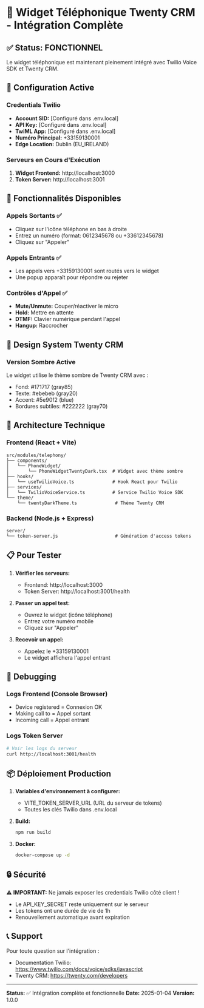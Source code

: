 # 🎉 Widget Téléphonique Twenty CRM - Intégration Complète

## ✅ Status: FONCTIONNEL

Le widget téléphonique est maintenant pleinement intégré avec Twilio Voice SDK et Twenty CRM.

## 🚀 Configuration Active

### Credentials Twilio
- **Account SID:** [Configuré dans .env.local]
- **API Key:** [Configuré dans .env.local]
- **TwiML App:** [Configuré dans .env.local]
- **Numéro Principal:** +33159130001
- **Edge Location:** Dublin (EU_IRELAND)

### Serveurs en Cours d'Exécution
1. **Widget Frontend:** http://localhost:3000
2. **Token Server:** http://localhost:3001

## 📱 Fonctionnalités Disponibles

### Appels Sortants ✅
- Cliquez sur l'icône téléphone en bas à droite
- Entrez un numéro (format: 0612345678 ou +33612345678)
- Cliquez sur "Appeler"

### Appels Entrants ✅
- Les appels vers +33159130001 sont routés vers le widget
- Une popup apparaît pour répondre ou rejeter

### Contrôles d'Appel ✅
- **Mute/Unmute:** Couper/réactiver le micro
- **Hold:** Mettre en attente
- **DTMF:** Clavier numérique pendant l'appel
- **Hangup:** Raccrocher

## 🎨 Design System Twenty CRM

### Version Sombre Active
Le widget utilise le thème sombre de Twenty CRM avec :
- Fond: #171717 (gray85)
- Texte: #ebebeb (gray20)
- Accent: #5e90f2 (blue)
- Bordures subtiles: #222222 (gray70)

## 🔧 Architecture Technique

### Frontend (React + Vite)
```
src/modules/telephony/
├── components/
│   └── PhoneWidget/
│       └── PhoneWidgetTwentyDark.tsx  # Widget avec thème sombre
├── hooks/
│   └── useTwilioVoice.ts              # Hook React pour Twilio
├── services/
│   └── TwilioVoiceService.ts          # Service Twilio Voice SDK
└── theme/
    └── twentyDarkTheme.ts              # Thème Twenty CRM
```

### Backend (Node.js + Express)
```
server/
└── token-server.js                     # Génération d'access tokens
```

## 📋 Pour Tester

1. **Vérifier les serveurs:**
   - Frontend: http://localhost:3000
   - Token Server: http://localhost:3001/health

2. **Passer un appel test:**
   - Ouvrez le widget (icône téléphone)
   - Entrez votre numéro mobile
   - Cliquez sur "Appeler"

3. **Recevoir un appel:**
   - Appelez le +33159130001
   - Le widget affichera l'appel entrant

## 🐛 Debugging

### Logs Frontend (Console Browser)
- Device registered = Connexion OK
- Making call to = Appel sortant
- Incoming call = Appel entrant

### Logs Token Server
```bash
# Voir les logs du serveur
curl http://localhost:3001/health
```

## 📦 Déploiement Production

1. **Variables d'environnement à configurer:**
   - VITE_TOKEN_SERVER_URL (URL du serveur de tokens)
   - Toutes les clés Twilio dans .env.local

2. **Build:**
   ```bash
   npm run build
   ```

3. **Docker:**
   ```bash
   docker-compose up -d
   ```

## 🔒 Sécurité

⚠️ **IMPORTANT:** Ne jamais exposer les credentials Twilio côté client !
- Le API_KEY_SECRET reste uniquement sur le serveur
- Les tokens ont une durée de vie de 1h
- Renouvellement automatique avant expiration

## 📞 Support

Pour toute question sur l'intégration :
- Documentation Twilio: https://www.twilio.com/docs/voice/sdks/javascript
- Twenty CRM: https://twenty.com/developers

---

**Status:** ✅ Intégration complète et fonctionnelle
**Date:** 2025-01-04
**Version:** 1.0.0